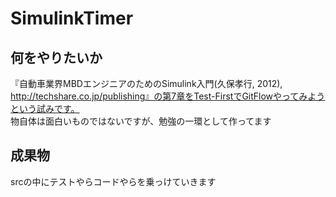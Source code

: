 SimulinkTimer
===============

## 何をやりたいか
『自動車業界MBDエンジニアのためのSimulink入門(久保孝行, 2012), http://techshare.co.jp/publishing』の第7章をTest-FirstでGitFlowやってみようという試みです。<br>
物自体は面白いものではないですが、勉強の一環として作ってます

## 成果物
srcの中にテストやらコードやらを乗っけていきます
